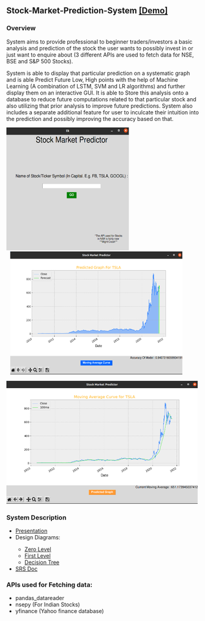 ## Stock-Market-Prediction-System <a href="https://drive.google.com/file/d/1G9vKoLMstAIpHfkzYLyYr48s94Djyoo3/view?usp=sharing" target="_blank">[Demo]</a>

### Overview
System aims to provide professional to beginner traders/investors a basic analysis and prediction of the stock the user wants to possibly invest in or just want to enquire about (3 different APIs are used to fetch data for NSE, BSE and S&P 500 Stocks).

System is able to display that particular prediction on a systematic graph and is able Predict Future Low, High points with the help of Machine Learning (A combination of LSTM, SVM and LR algorithms) and further display them on an interactive GUI. It is able to Store this analysis onto a database to reduce future computations related to that particular stock and also utilizing that prior analysis to improve future predictions. System also includes a separate additional feature for user to inculcate their intuition into the prediction and possibly improving the accuracy based on that.


<p float='left'>
<img src='System Descriptions/Screenshots/Search.png' width='320' height='320'/>
<img src='System Descriptions/Screenshots/predictedGraph.png' width='450' height='320' hspace="10"/>
</p>
<img src='System Descriptions/Screenshots/dailyMovingAverageGraph.png' width='500' height='320'/>


### System Description
<ul>
  <li><a href="https://drive.google.com/file/d/1G9vKoLMstAIpHfkzYLyYr48s94Djyoo3/view?usp=sharing" target="_blank">Presentation</a></li>
  <li>Design Diagrams:</li>
    <ul>
      <li><a href="Design Diagrams/Zero level diagram.png" target="_blank">Zero Level</a></li>
      <li><a href="Design Diagrams/First Level.png" target="_blank">First Level</a></li>
      <li><a href="Design Diagrams/18103050_Decision_Tree.png" target="_blank">Decision Tree</a></li>
    </ul>
  <li><a href="SRS_StockMarketPredictor.docx" target="_blank">SRS Doc</a></li>
</ul>

### APIs used for Fetching data:
<ul>
  <li>pandas_datareader</li>
  <li>nsepy (For Indian Stocks)</li>
  <li>yfinance (Yahoo finance database)</li>
</ul>
